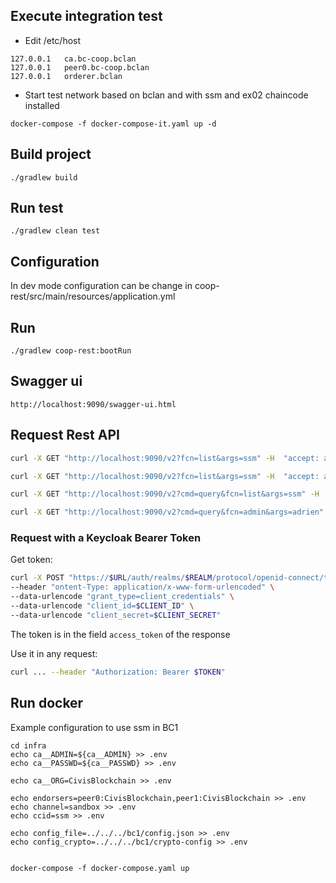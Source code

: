
## Execute integration test
 * Edit /etc/host

```
127.0.0.1	ca.bc-coop.bclan
127.0.0.1	peer0.bc-coop.bclan
127.0.0.1	orderer.bclan
```

 * Start test network based on bclan and with ssm and ex02 chaincode installed
```
docker-compose -f docker-compose-it.yaml up -d
```


## Build project

```
./gradlew build
```

## Run test

```
./gradlew clean test
```

## Configuration

In dev mode configuration can be change in coop-rest/src/main/resources/application.yml

## Run

```
./gradlew coop-rest:bootRun
```

## Swagger ui

```
http://localhost:9090/swagger-ui.html
```

## Request Rest API

```bash
curl -X GET "http://localhost:9090/v2?fcn=list&args=ssm" -H  "accept: application/json"
```

```bash
curl -X GET "http://localhost:9090/v2?fcn=list&args=ssm" -H  "accept: application/json"
```

```bash
curl -X GET "http://localhost:9090/v2?cmd=query&fcn=list&args=ssm" -H  "accept: application/json"
```

```bash
curl -X GET "http://localhost:9090/v2?cmd=query&fcn=admin&args=adrien" -H  "accept: application/json"
```

### Request with a Keycloak Bearer Token

Get token:
```bash
curl -X POST "https://$URL/auth/realms/$REALM/protocol/openid-connect/token" \ 
--header "ontent-Type: application/x-www-form-urlencoded" \
--data-urlencode "grant_type=client_credentials" \
--data-urlencode "client_id=$CLIENT_ID" \
--data-urlencode "client_secret=$CLIENT_SECRET"
```
The token is in the field `access_token` of the response

Use it in any request:
```bash
curl ... --header "Authorization: Bearer $TOKEN"
```

## Run docker

Example configuration to use ssm in BC1
```
cd infra
echo ca__ADMIN=${ca__ADMIN} >> .env
echo ca__PASSWD=${ca__PASSWD} >> .env

echo ca__ORG=CivisBlockchain >> .env

echo endorsers=peer0:CivisBlockchain,peer1:CivisBlockchain >> .env
echo channel=sandbox >> .env
echo ccid=ssm >> .env

echo config_file=../../../bc1/config.json >> .env
echo config_crypto=../../../bc1/crypto-config >> .env


docker-compose -f docker-compose.yaml up
```
